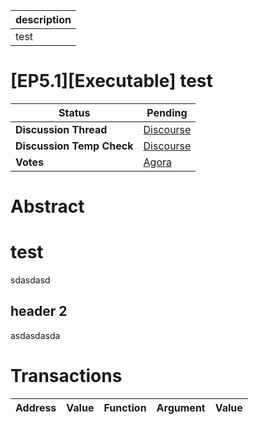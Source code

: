 | description |
| ----------- |
| test        |

# [EP5.1][Executable] test

  
  | **Status**            | Pending                                                                                                                                      |
  | --------------------- | ------------------------------------------------------------------------------------------------------------------------------------------- |
  | **Discussion Thread** |  [Discourse](https://discuss.ens.domains/)                                                                                              |
  | **Discussion Temp Check** |  [Discourse](https://discuss.ens.domains/)                                                                                              |
  | **Votes**             | [Agora](https://agora.ensdao.org/proposals/35)                                                                                                                                     |
  

# Abstract 
 # test
sdasdasd
## header 2

asdasdasda

# Transactions 
 | Address | Value | Function | Argument | Value |
| ------- | ----- | -------- | -------- | ----- |








